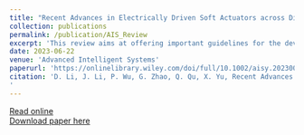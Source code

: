 ```yaml
---
title: "Recent Advances in Electrically Driven Soft Actuators across Dimensional Scales from 2D to 3D"
collection: publications
permalink: /publication/AIS_Review
excerpt: 'This review aims at offering important guidelines for the development of soft actuators and the construction of integrated robotic systems in the future.'
date: 2023-06-22
venue: 'Advanced Intelligent Systems'
paperurl: 'https://onlinelibrary.wiley.com/doi/full/10.1002/aisy.202300070'
citation: 'D. Li, J. Li, P. Wu, G. Zhao, Q. Qu, X. Yu, Recent Advances in Electrically Driven Soft Actuators across Dimensional Scales from 2D to 3D. Advanced Intelligent Systems (2023), doi:10.1002/aisy.202300070.)
'
---
```

[Read online](https://onlinelibrary.wiley.com/doi/full/10.1002/aisy.202300070)<br>
[Download paper here](http://academicpages.github.io/files/Advanced_Intelligent_Systems2023.pdf)

